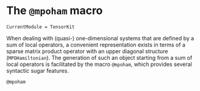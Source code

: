 # The `@mpoham` macro

```@meta
CurrentModule = TensorKit
```

When dealing with (quasi-) one-dimensional systems that are defined by a sum of local operators, a convenient representation exists in terms of a sparse matrix product operator with an upper diagonal structure (`MPOHamiltonian`).
The generation of such an object starting from a sum of local operators is facilitated by the macro `@mpoham`, which provides several syntactic sugar features.
 
```@docs
@mpoham
```
